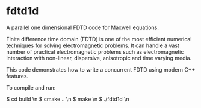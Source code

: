 # fdtd1d

A parallel one dimensional FDTD code for Maxwell equations. 

Finite difference time domain (FDTD) is one of the most efficient numerical
techniques for solving electromagnetic problems. It can handle a vast number
of practical electromagnetic problems such as electromagnetic interaction with
non-linear, dispersive, anisotropic and time varying media.

This code demonstrates how to write a concurrent FDTD using modern C++ features.

To compile and run:

$ cd build \n
$ cmake .. \n
$ make     \n
$ ./fdtd1d \n





